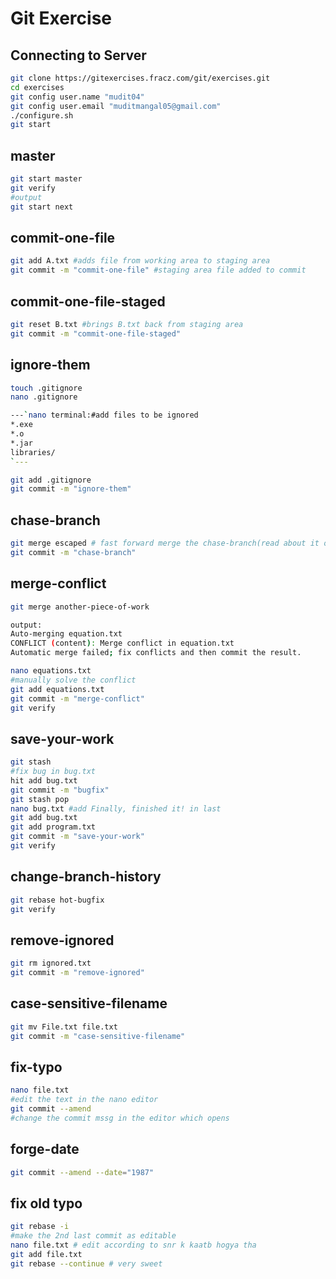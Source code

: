# Git Exercise

## Connecting to Server

```bash
git clone https://gitexercises.fracz.com/git/exercises.git
cd exercises
git config user.name "mudit04"
git config user.email "muditmangal05@gmail.com"
./configure.sh
git start
```

## master

```bash
git start master
git verify
#output
git start next
```

## commit-one-file

```bash
git add A.txt #adds file from working area to staging area
git commit -m "commit-one-file" #staging area file added to commit
```

## commit-one-file-staged

```bash
git reset B.txt #brings B.txt back from staging area
git commit -m "commit-one-file-staged"
```

## ignore-them

```bash
touch .gitignore
nano .gitignore

---`nano terminal:#add files to be ignored
*.exe
*.o
*.jar
libraries/
`---

git add .gitignore
git commit -m "ignore-them"

```

## chase-branch

```bash
git merge escaped # fast forward merge the chase-branch(read about it on atlanssia webpage)
git commit -m "chase-branch"
```

## merge-conflict

```bash
git merge another-piece-of-work

output:
Auto-merging equation.txt
CONFLICT (content): Merge conflict in equation.txt
Automatic merge failed; fix conflicts and then commit the result.

nano equations.txt
#manually solve the conflict
git add equations.txt
git commit -m "merge-conflict"
git verify
```

## save-your-work

```bash
git stash
#fix bug in bug.txt
hit add bug.txt
git commit -m "bugfix"
git stash pop
nano bug.txt #add Finally, finished it! in last
git add bug.txt 
git add program.txt
git commit -m "save-your-work"
git verify
```

## change-branch-history

```bash
git rebase hot-bugfix
git verify
```

## remove-ignored

```bash
git rm ignored.txt
git commit -m "remove-ignored"
```

## case-sensitive-filename

```bash
git mv File.txt file.txt
git commit -m "case-sensitive-filename"
```

## fix-typo

```bash
nano file.txt
#edit the text in the nano editor
git commit --amend
#change the commit mssg in the editor which opens

```

## forge-date

```bash
git commit --amend --date="1987"
```

## fix old typo

```bash
git rebase -i
#make the 2nd last commit as editable
nano file.txt # edit according to snr k kaatb hogya tha
git add file.txt
git rebase --continue # very sweet
```